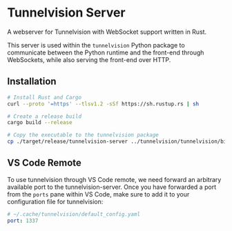 # Tunnelvision Server
A webserver for Tunnelvision with WebSocket support written in Rust. 

This server is used within the `tunnelvision` Python package to communicate between the Python runtime and the front-end through WebSockets, while also serving the front-end over HTTP.

## Installation
```bash
# Install Rust and Cargo
curl --proto '=https' --tlsv1.2 -sSf https://sh.rustup.rs | sh

# Create a release build
cargo build --release

# Copy the executable to the tunnelvision package
cp ./target/release/tunnelvision-server ../tunnelvision/tunnelvision/bin
```

## VS Code Remote
To use tunnelvision through VS Code remote, we need forward an arbitrary available port to the tunnelvision-server. Once you have forwarded a port from the `ports` pane within VS Code, make sure to add it to your configuration file for tunnelvision:

```yaml
# ~/.cache/tunnelvision/default_config.yaml
port: 1337
```
